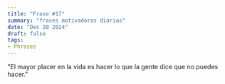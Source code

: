 ```yaml
---
title: "Frase #17"
summary: "frases motivadoras diarias"
date: "Dec 20 2024"
draft: false
tags:
- Phrases
---
```


"El mayor placer en la vida es hacer lo que la gente dice que no puedes hacer."
